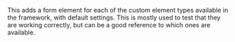 This adds a form element for each of the custom element types
available in the framework, with default settings. This is
mostly used to test that they are working correctly, but can
be a good reference to which ones are available.
